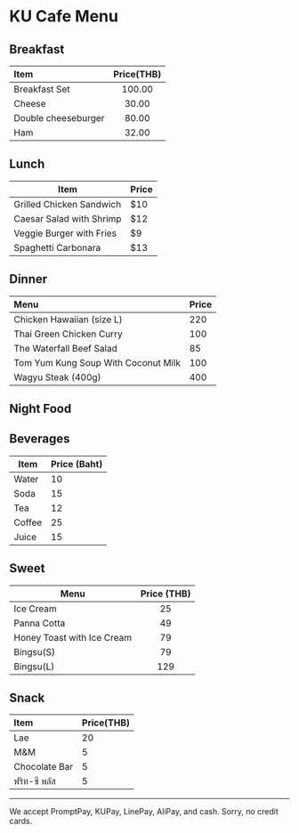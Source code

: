 # KU Cafe Menu


## Breakfast

| Item               | Price(THB) |
|:-----------------------|:----------:|
| Breakfast Set          | 100.00|
| Cheese                 | 30.00 |
| Double cheeseburger    | 80.00 |
| Ham                    | 32.00 |

## Lunch 
| Item | Price |
|------|-------|
| Grilled Chicken Sandwich | $10 |
| Caesar Salad with Shrimp | $12 |
| Veggie Burger with Fries | $9 |
| Spaghetti Carbonara | $13 |


## Dinner
| Menu                                | Price    |
|:------------------------------------|----------|
| Chicken Hawaiian (size L)           |    220   |
| Thai Green Chicken Curry            |    100   |
| The Waterfall Beef Salad            |    85    |
| Tom Yum Kung Soup With Coconut Milk |    100   |
| Wagyu Steak  (400g)                 |    400   |

## Night Food


## Beverages

| Item | Price (Baht) |
|------|--------------|
| Water | 10 |
| Soda | 15 |
| Tea | 12 |
| Coffee | 25 |
| Juice | 15 |

## Sweet

| **Menu**  | **Price (THB)** |
| ------------- | :-------------: |
| Ice Cream  | 25  |
| Panna Cotta | 49 |
| Honey Toast with Ice Cream| 79 |
| Bingsu(S)| 79 |
| Bingsu(L)| 129 |


## Snack
| Item                 | Price(THB) |
|:-------------------------|----------|
| Lae               | 20    |
| M&M              | 5       |
| Chocolate Bar              | 5       |
| ฟริท-ซี พลัส              | 5       |

---

We accept PromptPay, KUPay, LinePay, AliPay, and cash. Sorry, no credit cards.

